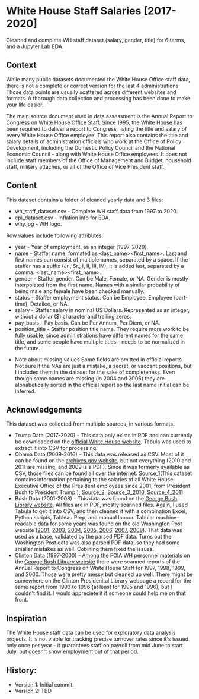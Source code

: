 # White House Staff Salaries [2017-2020]

Cleaned and complete WH staff dataset (salary, gender, title) for 6 terms, and a Jupyter Lab EDA.


## Context

While many public datasets documented the White House Office staff data, there is not a complete or correct version for the last 4 administrations. Those data points are usually scattered across different websites and formats. A thorough data collection and processing has been done to make your life easier.

The main source document used in data assessment is the Annual Report to Congress on White House Office Staff. Since 1995, the White House has been required to deliver a report to Congress, listing the title and salary of every White House Office employee. This report also contains the title and salary details of administration officials who work at the Office of Policy Development, including the Domestic Policy Council and the National Economic Council - along with White House Office employees. It does not include staff members of the Office of Management and Budget, household staff, military attaches, or all of the Office of Vice President staff. 


## Content

This dataset contains a folder of cleaned yearly data and 3 files:
* wh_staff_dataset.csv - Complete WH staff data from 1997 to 2020.
* cpi_dataset.csv - Inflation info for EDA.
* why.jpg - WH logo.

Row values include following attributes:
* year - Year of employment, as an integer [1997-2020].
* name - Staffer name, formated as <last_name><comma><first_name>. Last and first names can consist of multiple names, separated by a space. If the staffer has a suffix (Jr., Sr., I, II, III, IV), it is added last, separated by a comma: <last_name><comma><first_name><comma><suffix>.
* gender - Staffer gender. Can be Male, Female, or NA. Gender is mostly interpolated from the first name. Names with a similar probability of being male and female have been checked manually.
* status - Staffer employment status. Can be Employee, Employee (part-time), Detailee, or NA.
* salary - Staffer salary in nominal US Dollars. Represented as an integer, without a dollar ($) character and trailing zeros. 
* pay_basis - Pay basis. Can be Per Annum, Per Diem, or NA.
* position_title - Staffer position title name. They require more work to be fully usable, since administrations have different names for the same title, and some people have multiple titles - needs to be normalized in the future.

- Note about missing values
Some fields are omitted in official reports. Not sure if the NAs are just a mistake, a secret, or vaccant positions, but I included them in the dataset for the sake of completeness. 
Even though some names are missing (in 2004 and 2006) they are alphabetically sorted in the official report so the last name initial can be inferred.


## Acknowledgements

This dataset was collected from multiple sources, in various formats.
* Trump Data (2017-2020) - This data only exists in PDF and can currently be downloaded on the [official White House website](https://www.whitehouse.gov/staff-salaries). Tabula was used to extract it into CSV for processing.
* Obama Data (2009-2016) - This data was released as CSV. Most of it can be found on the [archives.gov website](https://obamawhitehouse.archives.gov/briefing-room/disclosures/), but not everything (2010 and 2011 are missing, and 2009 is a PDF). Since it was formerly available as CSV, those files can be found all over the internet. [Source_1](https://public.opendatasoft.com/explore/dataset/white-house-salaries/table/)(This dataset contains information pertaining to the salaries of all White House Executive Office of the President employees since 2001, from President Bush to President Trump.), [Source_2](https://github.com/helloworlddata/white-house-salaries/tree/master/data/raw), [Source_3_2010](https://www.fedsmith.com/wp-content/uploads/2010/11/2010_Report_to_Congress_on_White_House_Staff.xls), [Source_4_2011](https://spreadsheets.latimes.com/white-house-salaries/)
* Bush Data (2001-2008) - This data was found on the [George Bush Library website](https://www.georgewbushlibrary.smu.edu/Digital-Library---2/~/link.aspx?_id=0220C938E5F64BFFB55047721E134E99). All files are in PDF, mostly scanned files. Again, I used Tabula to get it into CSV, and then cleaned it with a combination Excel, Python scripts, Tableau Prep, and manual labour. Tabular machine-readable data for some years was found on the old Washington Post website ([2001](https://www.washingtonpost.com/wp-srv/onpolitics/transcripts/whitehousesalaries.htm), [2003](https://www.washingtonpost.com/wp-srv/politics/administration/whbriefing/stafflistb.html), [2004](https://www.washingtonpost.com/wp-srv/politics/administration/whbriefing/2004stafflistb.html), [2005](https://www.washingtonpost.com/wp-srv/politics/administration/whbriefing/2005stafflistb.html), [2006](https://www.washingtonpost.com/wp-srv/opinions/graphics/2006stafflistsalary.html), [2007](https://www.washingtonpost.com/wp-srv/opinions/graphics/2007stafflistsalary.html), [2008](https://www.washingtonpost.com/wp-srv/opinions/graphics/2008stafflistsalary.html)). That data was used as a base, validated by the parsed PDF data. Turns out the Washington Post data was also parsed PDF data, so they had some smaller mistakes as well. Cobining them fixed the issues.
* Clinton Data (1997-2000) - Among the FOIA WH personnel materials on the [George Bush Library website](https://www.georgewbushlibrary.smu.edu/Digital-Library---2/~/link.aspx?_id=0220C938E5F64BFFB55047721E134E99) there were scanned reports of the Annual Report to Congress on White House Staff for 1997, 1998, 1999, and 2000. Those were pretty messy but cleaned up well. There might be somewhere on the Clinton Presidenital Library webpage a record for the same report from 1993 to 1996 (at least for 1995 and 1996), but I couldn't find it. I would appreciete it if someone could help me on that front.


## Inspiration

The White House staff data can be used for exploratory data analysis projects. It is not viable for tracking precise turnover rates since it's issued only once per year - it guarantees staff on payroll from mid June to start July, but doesn't show employment out of that period.


## History:
* Version 1: Initial commit.
* Version 2: TBD